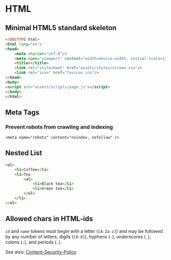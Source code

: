 # HTML

## Minimal HTML5 standard skeleton

```html
<!DOCTYPE html>
<html lang="en">
<head>
    <meta charset="utf-8"/>
    <meta name="viewport" content="width=device-width, initial-scale=1"/>
    <title></title>
    <link rel="stylesheet" href="assets/styles/screen.css"/>
    <link rel="icon" href="favicon.ico"/>
</head>
<body>
<script src="assets/scripts/page.js"></script>
</body>
</html>
```

## Meta Tags

### Prevent robots from crawling and indexing

    <meta name="robots" content="noindex, nofollow" />

## Nested List

```html
<ul>
    <li>Coffee</li>
    <li>Tea
        <ul>
            <li>Black tea</li>
            <li>Green tea</li>
        </ul>
    </li>
</ul>
```

## Allowed chars in HTML-ids

`id` and `name` tokens must begin with a letter (`[A-Za-z]`) and may be followed by any number of letters, 
digits (`[0-9]`), hyphens (`-`), underscores (`_`), colons (`:`), and periods (`.`).

See also: [Content-Security-Policy](Content-Security-Policy)